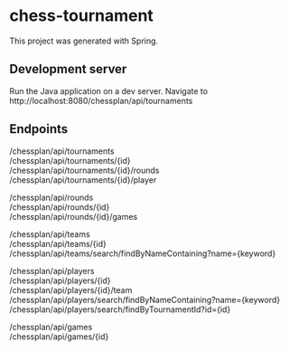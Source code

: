 # chess-tournament

This project was generated with Spring.

## Development server

Run the Java application on a dev server. Navigate to http://localhost:8080/chessplan/api/tournaments

## Endpoints
/chessplan/api/tournaments  
/chessplan/api/tournaments/{id}  
/chessplan/api/tournaments/{id}/rounds  
/chessplan/api/tournaments/{id}/player  


/chessplan/api/rounds  
/chessplan/api/rounds/{id}  
/chessplan/api/rounds/{id}/games  


/chessplan/api/teams  
/chessplan/api/teams/{id}  
/chessplan/api/teams/search/findByNameContaining?name={keyword}  


/chessplan/api/players  
/chessplan/api/players/{id}  
/chessplan/api/players/{id}/team  
/chessplan/api/players/search/findByNameContaining?name={keyword}  
/chessplan/api/players/search/findByTournamentId?id={id}  


/chessplan/api/games  
/chessplan/api/games/{id}
